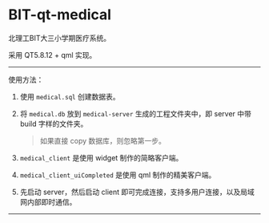 # BIT-qt-medical
北理工BIT大三小学期医疗系统。

采用 QT5.8.12 + qml 实现。

---

使用方法：

1. 使用 `medical.sql` 创建数据表。

2. 将 `medical.db` 放到 `medical-server` 生成的工程文件夹中，即 server 中带 build 字样的文件夹。

	> 如果直接 copy 数据库，则忽略第一步。

3. `medical_client` 是使用 widget 制作的简略客户端。

4. `medical_client_uiCompleted` 是使用 qml 制作的精美客户端。

5. 先启动 server，然后启动 client 即可完成连接，支持多用户连接，以及局域网内部即时通信。

---

